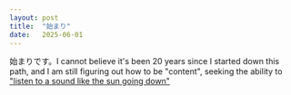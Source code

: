 ```yaml
---
layout: post
title:  "始まり"
date:   2025-06-01
---
```


<p class="intro"><span class="dropcap">始</span>まりです。I cannot believe it's been 20 years since I started down this path, and I am still figuring out how to be "content", seeking the ability to <a target="_blank" href="https://www.azlyrics.com/lyrics/rodneycrowell/songforthelife.html">"listen to a sound like the sun going down"</a></p>

